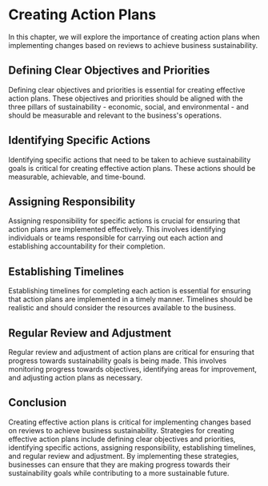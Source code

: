 Creating Action Plans
=======================================================================

In this chapter, we will explore the importance of creating action plans when implementing changes based on reviews to achieve business sustainability.

Defining Clear Objectives and Priorities
----------------------------------------

Defining clear objectives and priorities is essential for creating effective action plans. These objectives and priorities should be aligned with the three pillars of sustainability - economic, social, and environmental - and should be measurable and relevant to the business's operations.

Identifying Specific Actions
----------------------------

Identifying specific actions that need to be taken to achieve sustainability goals is critical for creating effective action plans. These actions should be measurable, achievable, and time-bound.

Assigning Responsibility
------------------------

Assigning responsibility for specific actions is crucial for ensuring that action plans are implemented effectively. This involves identifying individuals or teams responsible for carrying out each action and establishing accountability for their completion.

Establishing Timelines
----------------------

Establishing timelines for completing each action is essential for ensuring that action plans are implemented in a timely manner. Timelines should be realistic and should consider the resources available to the business.

Regular Review and Adjustment
-----------------------------

Regular review and adjustment of action plans are critical for ensuring that progress towards sustainability goals is being made. This involves monitoring progress towards objectives, identifying areas for improvement, and adjusting action plans as necessary.

Conclusion
----------

Creating effective action plans is critical for implementing changes based on reviews to achieve business sustainability. Strategies for creating effective action plans include defining clear objectives and priorities, identifying specific actions, assigning responsibility, establishing timelines, and regular review and adjustment. By implementing these strategies, businesses can ensure that they are making progress towards their sustainability goals while contributing to a more sustainable future.


